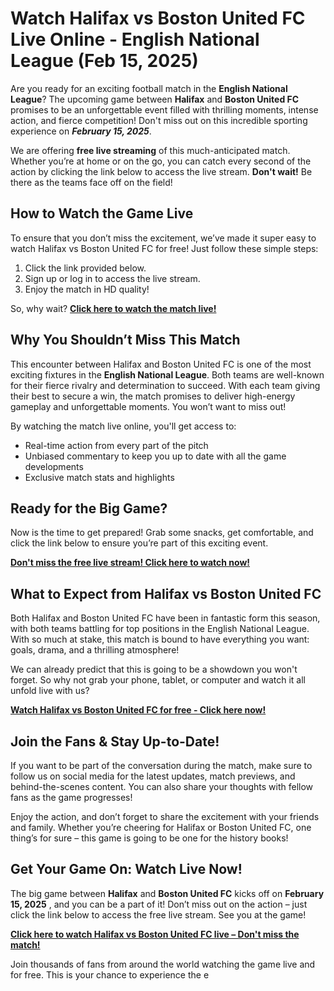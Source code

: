 # Watch Halifax vs Boston United FC Live Online - English National League (Feb 15, 2025)

Are you ready for an exciting football match in the **English National League**? The upcoming game between **Halifax** and **Boston United FC** promises to be an unforgettable event filled with thrilling moments, intense action, and fierce competition! Don't miss out on this incredible sporting experience on **_February 15, 2025_**.

We are offering **free live streaming** of this much-anticipated match. Whether you’re at home or on the go, you can catch every second of the action by clicking the link below to access the live stream. **Don't wait!** Be there as the teams face off on the field!

## How to Watch the Game Live

To ensure that you don’t miss the excitement, we’ve made it super easy to watch Halifax vs Boston United FC for free! Just follow these simple steps:

1. Click the link provided below.
2. Sign up or log in to access the live stream.
3. Enjoy the match in HD quality!

So, why wait? **[Click here to watch the match live!](https://tinyurl.com/livestreamfreeo?st=Halifax+vs+Boston+United+FC&si=ghc)**

## Why You Shouldn’t Miss This Match

This encounter between Halifax and Boston United FC is one of the most exciting fixtures in the **English National League**. Both teams are well-known for their fierce rivalry and determination to succeed. With each team giving their best to secure a win, the match promises to deliver high-energy gameplay and unforgettable moments. You won’t want to miss out!

By watching the match live online, you'll get access to:

- Real-time action from every part of the pitch
- Unbiased commentary to keep you up to date with all the game developments
- Exclusive match stats and highlights

## Ready for the Big Game?

Now is the time to get prepared! Grab some snacks, get comfortable, and click the link below to ensure you’re part of this exciting event.

**[Don't miss the free live stream! Click here to watch now!](https://tinyurl.com/livestreamfreeo?st=Halifax+vs+Boston+United+FC&si=ghc)**

## What to Expect from Halifax vs Boston United FC

Both Halifax and Boston United FC have been in fantastic form this season, with both teams battling for top positions in the English National League. With so much at stake, this match is bound to have everything you want: goals, drama, and a thrilling atmosphere!

We can already predict that this is going to be a showdown you won't forget. So why not grab your phone, tablet, or computer and watch it all unfold live with us?

**[Watch Halifax vs Boston United FC for free - Click here now!](https://tinyurl.com/livestreamfreeo?st=Halifax+vs+Boston+United+FC&si=ghc)**

## Join the Fans & Stay Up-to-Date!

If you want to be part of the conversation during the match, make sure to follow us on social media for the latest updates, match previews, and behind-the-scenes content. You can also share your thoughts with fellow fans as the game progresses!

Enjoy the action, and don’t forget to share the excitement with your friends and family. Whether you’re cheering for Halifax or Boston United FC, one thing’s for sure – this game is going to be one for the history books!

## Get Your Game On: Watch Live Now!

The big game between **Halifax** and **Boston United FC** kicks off on **February 15, 2025** , and you can be a part of it! Don’t miss out on the action – just click the link below to access the free live stream. See you at the game!

**[Click here to watch Halifax vs Boston United FC live – Don't miss the match!](https://tinyurl.com/livestreamfreeo?st=Halifax+vs+Boston+United+FC&si=ghc)**

Join thousands of fans from around the world watching the game live and for free. This is your chance to experience the e
